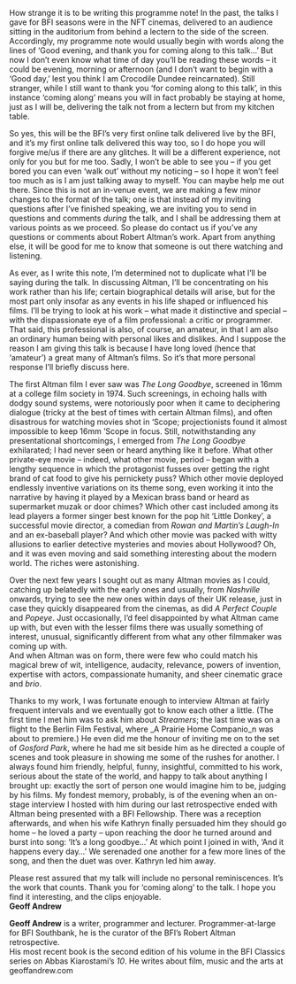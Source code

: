 

How strange it is to be writing this programme note! In the past, the talks I gave for BFI seasons were in the NFT cinemas, delivered to an audience sitting in the auditorium from behind a lectern to the side of the screen. Accordingly, my programme note would usually begin with words along the lines of ‘Good evening, and thank you for coming along to this talk…’ But now I don’t even know what time of day you’ll be reading these words – it could be evening, morning or afternoon (and I don’t want to begin with a ‘Good day,’ lest you think I am Crocodile Dundee reincarnated). Still stranger, while I still want to thank you ‘for coming along to this talk’, in this instance ‘coming along’ means you will in fact probably be staying at home, just as I will be, delivering the talk not from a lectern but from my kitchen table.

So yes, this will be the BFI’s very first online talk delivered live by the BFI, and it’s my first online talk delivered this way too, so I do hope you will forgive me/us if there are any glitches. It will be a different experience, not only for you but for me too. Sadly, I won’t be able to see you – if you get bored you can even ‘walk out’ without my noticing – so I hope it won’t feel too much as is I am just talking away to myself. You can maybe help me out there. Since this is not an in-venue event, we are making a few minor changes to the format of the talk; one is that instead of my inviting questions after I’ve finished speaking, we are inviting you to send in questions and comments _during_ the talk, and I shall be addressing them at various points as we proceed. So please do contact us if you’ve any questions or comments about Robert Altman’s work. Apart from anything else, it will be good for me to know that someone is out there watching and listening.

As ever, as I write this note, I’m determined not to duplicate what I’ll be saying during the talk. In discussing Altman, I’ll be concentrating on his work rather than his life; certain biographical details will arise, but for the most part only insofar as any events in his life shaped or influenced his films. I’ll be trying to look at his work – what made it distinctive and special – with the dispassionate eye of a film professional: a critic or programmer. That said, this professional is also, of course, an amateur, in that I am also an ordinary human being with personal likes and dislikes. And I suppose the reason I am giving this talk is because I have long loved (hence that ‘amateur’) a great many of Altman’s films. So it’s that more personal response I’ll briefly discuss here.

The first Altman film I ever saw was _The Long Goodbye_, screened in 16mm at a college film society in 1974. Such screenings, in echoing halls with dodgy sound systems, were notoriously poor when it came to deciphering dialogue (tricky at the best of times with certain Altman films), and often disastrous for watching movies shot in ‘Scope; projectionists found it almost impossible to keep 16mm ’Scope in focus. Still, notwithstanding any presentational shortcomings, I emerged from _The Long Goodbye_ exhilarated; I had never seen or heard anything like it before. What other private-eye movie – indeed, what other movie, period – began with a lengthy sequence in which the protagonist fusses over getting the right brand of cat food to give his pernickety puss? Which other movie deployed endlessly inventive variations on its theme song, even working it into the narrative by having it played by a Mexican brass band or heard as supermarket muzak or door chimes? Which other cast included among its lead players a former singer best known for the pop hit ‘Little Donkey’, a successful movie director, a comedian from _Rowan and Martin’s Laugh-In_ and an ex-baseball player? And which other movie was packed with witty allusions to earlier detective mysteries and movies about Hollywood? Oh, and it was even moving and said something interesting about the modern world. The riches were astonishing.

Over the next few years I sought out as many Altman movies as I could, catching up belatedly with the early ones and usually, from _Nashville_ onwards, trying to see the new ones within days of their UK release, just in case they quickly disappeared from the cinemas, as did _A Perfect Couple_ and _Popeye_. Just occasionally, I’d feel disappointed by what Altman came up with, but even with the lesser films there was usually something of interest, unusual, significantly different from what any other filmmaker was coming up with.  
And when Altman was on form, there were few who could match his magical brew of wit, intelligence, audacity, relevance, powers of invention, expertise with actors, compassionate humanity, and sheer cinematic grace and _brio_.

Thanks to my work, I was fortunate enough to interview Altman at fairly frequent intervals and we eventually got to know each other a little. (The first time I met him was to ask him about _Streamers_; the last time was on a flight to the Berlin Film Festival, where _A Prairie Home Companio_n was about to premiere.) He even did me the honour of inviting me on to the set of _Gosford Park_, where he had me sit beside him as he directed a couple of scenes and took pleasure in showing me some of the rushes for another. I always found him friendly, helpful, funny, insightful, committed to his work, serious about the state of the world, and happy to talk about anything I brought up: exactly the sort of person one would imagine him to be, judging by his films. My fondest memory, probably, is of the evening when an on-stage interview I hosted with him during our last retrospective ended with Altman being presented with a  BFI Fellowship. There was a reception afterwards, and when his wife Kathryn finally persuaded him they should go home – he loved a party – upon reaching the door he turned around and burst into song: ‘It’s a long goodbye…’  At which point I joined in with, ‘And it happens every day…’ We serenaded one another for a few more lines of the song, and then the duet was over. Kathryn led him away.

Please rest assured that my talk will include no personal reminiscences. It’s the work that counts. Thank you for ‘coming along’ to the talk. I hope you find it interesting, and the clips enjoyable.  
**Geoff Andrew**

**Geoff Andrew** is a writer, programmer and lecturer. Programmer-at-large for BFI Southbank, he is the curator of the BFI’s Robert Altman retrospective.  
His most recent book is the second edition of his volume in the BFI Classics series on Abbas Kiarostami’s _10_. He writes about film, music and the arts at geoffandrew.com


<!--stackedit_data:
eyJoaXN0b3J5IjpbLTIxNDA5ODEwMDFdfQ==
-->
